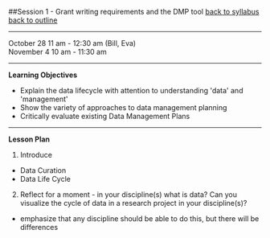 ##Session 1 - Grant writing requirements and the DMP tool
[back to syllabus](../syllabus.md)	[back to outline](../session01.md)

---

October 28 11 am - 12:30 am  (Bill, Eva)  
November 4 10 am - 11:30 am

---

**Learning Objectives**  
- Explain the data lifecycle with attention to understanding 'data' and 'management'
- Show the variety of approaches to data management planning
- Critically evaluate existing Data Management Plans

---

**Lesson Plan**  

1. Introduce 
  - Data Curation
  - Data Life Cycle
2. Reflect for a moment - in your discipline(s) what is data? Can you visualize the cycle of data in a research project in your discipline(s)?
  - emphasize that any discipline should be able to do this, but there will be differences